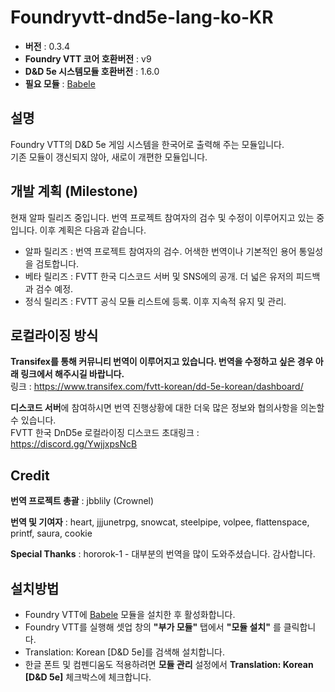 # Foundryvtt-dnd5e-lang-ko-KR

* **버전** : 0.3.4
* **Foundry VTT 코어 호환버전** : v9
* **D&D 5e 시스템모듈 호환버전** : 1.6.0
* **필요 모듈** : [Babele](https://gitlab.com/riccisi/foundryvtt-babele)

## 설명

Foundry VTT의 D&D 5e 게임 시스템을 한국어로 출력해 주는 모듈입니다.<br>
기존 모듈이 갱신되지 않아, 새로이 개편한 모듈입니다.

## 개발 계획 (Milestone)

현재 알파 릴리즈 중입니다. 번역 프로젝트 참여자의 검수 및 수정이 이루어지고 있는 중입니다. 이후 계획은 다음과 같습니다.

- 알파 릴리즈 : 번역 프로젝트 참여자의 검수. 어색한 번역이나 기본적인 용어 통일성을 검토합니다.
- 베타 릴리즈 : FVTT 한국 디스코드 서버 및 SNS에의 공개. 더 넓은 유저의 피드백과 검수 예정.
- 정식 릴리즈 : FVTT 공식 모듈 리스트에 등록. 이후 지속적 유지 및 관리.

## 로컬라이징 방식

**Transifex를 통해 커뮤니티 번역이 이루어지고 있습니다. 번역을 수정하고 싶은 경우 아래 링크에서 해주시길 바랍니다.** <br>
링크 : https://www.transifex.com/fvtt-korean/dd-5e-korean/dashboard/

**디스코드 서버**에 참여하시면 번역 진행상황에 대한 더욱 많은 정보와 협의사항을 의논할 수 있습니다.<br>
FVTT 한국 DnD5e 로컬라이징 디스코드 초대링크 : https://discord.gg/YwjjxpsNcB

## Credit

**번역 프로젝트 총괄** : jbblily (Crownel)

**번역 및 기여자** : heart, jjjunetrpg, snowcat, steelpipe, volpee, flattenspace, printf, saura, cookie

**Special Thanks** : hororok-1 - 대부분의 번역을 많이 도와주셨습니다. 감사합니다.



## 설치방법

* Foundry VTT에 [Babele](https://gitlab.com/riccisi/foundryvtt-babele) 모듈을 설치한 후 활성화합니다.
* Foundry VTT를 실행해 셋업 창의 **"부가 모듈"** 탭에서 **"모듈 설치"** 를 클릭합니다.
* Translation: Korean [D&D 5e]를 검색해 설치합니다.
* 한글 폰트 및 컴펜디움도 적용하려면 **모듈 관리** 설정에서 **Translation: Korean [D&D 5e]** 체크박스에 체크합니다.
